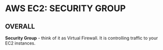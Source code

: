 # AWS EC2: SECURITY GROUP



## OVERALL

**Security Group** - think of it as Virtual Firewall. It is controlling traffic to your EC2 instances.
































